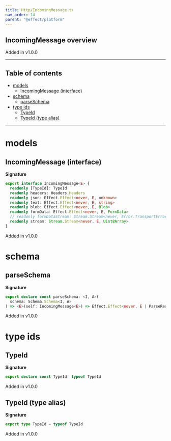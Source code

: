 ```yaml
---
title: Http/IncomingMessage.ts
nav_order: 14
parent: "@effect/platform"
---
```


## IncomingMessage overview

Added in v1.0.0

---

<h2 class="text-delta">Table of contents</h2>

- [models](#models)
  - [IncomingMessage (interface)](#incomingmessage-interface)
- [schema](#schema)
  - [parseSchema](#parseschema)
- [type ids](#type-ids)
  - [TypeId](#typeid)
  - [TypeId (type alias)](#typeid-type-alias)

---

# models

## IncomingMessage (interface)

**Signature**

```ts
export interface IncomingMessage<E> {
  readonly [TypeId]: TypeId
  readonly headers: Headers.Headers
  readonly json: Effect.Effect<never, E, unknown>
  readonly text: Effect.Effect<never, E, string>
  readonly blob: Effect.Effect<never, E, Blob>
  readonly formData: Effect.Effect<never, E, FormData>
  // readonly formDataStream: Stream.Stream<never, Error.TransportError, FormData.Part>
  readonly stream: Stream.Stream<never, E, Uint8Array>
}
```

Added in v1.0.0

# schema

## parseSchema

**Signature**

```ts
export declare const parseSchema: <I, A>(
  schema: Schema.Schema<I, A>
) => <E>(self: IncomingMessage<E>) => Effect.Effect<never, E | ParseResult.ParseError, A>
```

Added in v1.0.0

# type ids

## TypeId

**Signature**

```ts
export declare const TypeId: typeof TypeId
```

Added in v1.0.0

## TypeId (type alias)

**Signature**

```ts
export type TypeId = typeof TypeId
```

Added in v1.0.0
